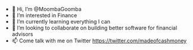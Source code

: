 - 👋 Hi, I’m @MoombaGoomba
- 👀 I’m interested in Finance
- 🌱 I’m currently learning everything I can
- 💞️ I’m looking to collaborate on building better software for financial advisors 
- 📫 Come talk with me on Twitter https://twitter.com/madeofcashmoney

<!---
MoombaGoomba/MoombaGoomba is a ✨ special ✨ repository because its `README.md` (this file) appears on your GitHub profile.
You can click the Preview link to take a look at your changes.
--->

